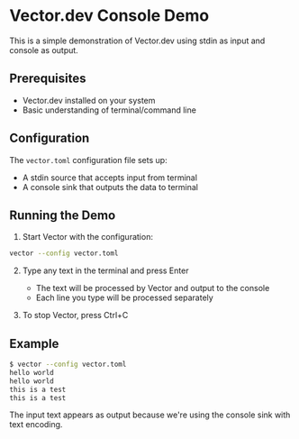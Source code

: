 # Vector.dev Console Demo

This is a simple demonstration of Vector.dev using stdin as input and console as output.

## Prerequisites

- Vector.dev installed on your system
- Basic understanding of terminal/command line

## Configuration

The `vector.toml` configuration file sets up:
- A stdin source that accepts input from terminal
- A console sink that outputs the data to terminal

## Running the Demo

1. Start Vector with the configuration:
```bash
vector --config vector.toml
```

2. Type any text in the terminal and press Enter
   - The text will be processed by Vector and output to the console
   - Each line you type will be processed separately

3. To stop Vector, press Ctrl+C

## Example

```bash
$ vector --config vector.toml
hello world
hello world
this is a test
this is a test
```

The input text appears as output because we're using the console sink with text encoding.
